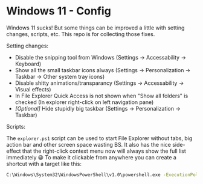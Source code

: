 # Windows 11 - Config

Windows 11 sucks! But some things can be improved a little with setting changes, scripts, etc.
This repo is for collecting those fixes.

Setting changes:

- Disable the snipping tool from Windows (Settings -> Accessability -> Keyboard)
- Show all the small taskbar icons always (Settings -> Personalization -> Taskbar -> Other system tray icons)
- Disable shitty animations/transparancy (Settings -> Accessability -> Visual effects)
- In File Explorer Quick Access is not shown when "Show all folders" is checked (In explorer right-click on left navigation pane)
- _[Optional]_ Hide stupidly big taskbar (Settings -> Personalization -> Taskbar)

Scripts:

The `explorer.ps1` script can be used to start File Explorer without tabs, big action bar and other screen space wasting BS.
It also has the nice side-effect that the right-click context menu now will always show the full list immediately 😀
To make it clickable from anywhere you can create a shortcut with a target like this:

```cmd
C:\Windows\System32\WindowsPowerShell\v1.0\powershell.exe -ExecutionPolicy Bypass -File "<your-path>\win11\explorer.ps1"
```
